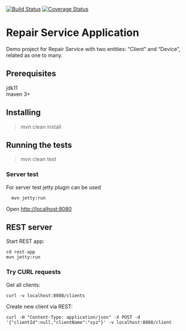   [![Build Status](https://travis-ci.org/sergeyarhutik/Repair-Service.svg?branch=master)](https://travis-ci.org/sergeyarhutik/Repair-Service)
  [![Coverage Status](https://coveralls.io/repos/github/sergeyarhutik/Repair-Service/badge.svg)](https://coveralls.io/github/sergeyarhutik/Repair-Service)
  
  # Repair Service Application

  Demo project for Repair Service with two entities: “Client” and “Device”, related as one to many.
    
  ## Prerequisites
    
  jdk11  
  maven 3+  
  
  ## Installing  
  > mvn clean install  
  
  ## Running the tests  
  > mvn clean test  
  
  ### Server test
  
  For server test jetty plugin can be used
  
      mvn jetty:run 
      
  Open [http://localhost:8080](http://localhost:8080/hello) 
  
  
  ## REST server
  
  Start REST app:
    
    cd rest-app
    mvn jetty:run
  
  ### Try CURL requests
  
  Get all clients:
  
    curl -v localhost:8088/clients  
   
  Create new client via REST:
   
    curl -H "Content-Type: application/json" -X POST -d '{"clientId":null,"clientName":"xyz"}' -v localhost:8088/client 